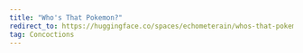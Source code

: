```yaml
---
title: "Who's That Pokemon?"
redirect_to: https://huggingface.co/spaces/echometerain/whos-that-pokemon
tag: Concoctions
---
```

